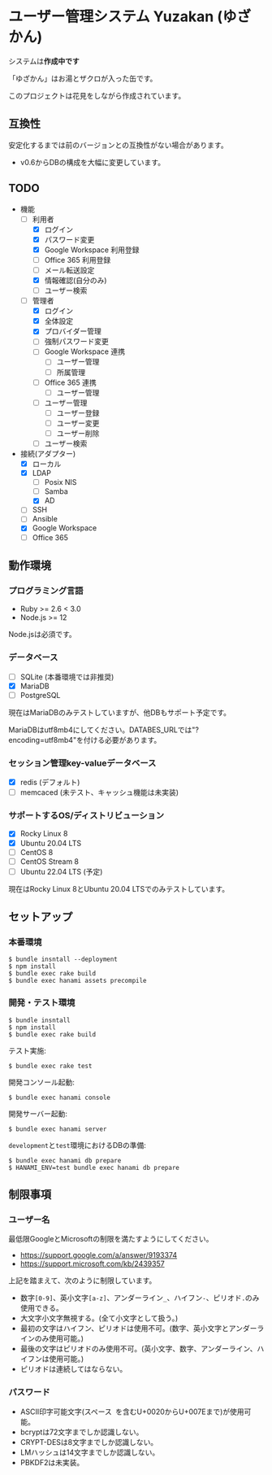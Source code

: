 # ユーザー管理システム Yuzakan (ゆざかん)

システムは**作成中です**

「ゆざかん」はお湯とザクロが入った缶です。

このプロジェクトは花見をしながら作成されています。

## 互換性

安定化するまでは前のバージョンとの互換性がない場合があります。

* v0.6からDBの構成を大幅に変更しています。

## TODO

* 機能
    * [ ] 利用者
        * [x] ログイン
        * [x] パスワード変更
        * [x] Google Workspace 利用登録
        * [ ] Office 365 利用登録
        * [ ] メール転送設定
        * [x] 情報確認(自分のみ)
        * [ ] ユーザー検索
    * [ ] 管理者
        * [x] ログイン
        * [x] 全体設定
        * [x] プロバイダー管理
        * [ ] 強制パスワード変更
        * [ ] Google Workspace 連携
            * [ ] ユーザー管理
            * [ ] 所属管理
        * [ ] Office 365 連携
            * [ ] ユーザー管理
        * [ ] ユーザー管理
            * [ ] ユーザー登録
            * [ ] ユーザー変更
            * [ ] ユーザー削除
        * [ ] ユーザー検索
* 接続(アダプター)
    * [x] ローカル
    * [x] LDAP
        * [ ] Posix NIS
        * [ ] Samba
        * [x] AD
    * [ ] SSH
    * [ ] Ansible
    * [x] Google Workspace
    * [ ] Office 365

## 動作環境

### プログラミング言語

* Ruby >= 2.6 < 3.0
* Node.js >= 12

Node.jsは必須です。

### データベース

* [ ] SQLite (本番環境では非推奨)
* [x] MariaDB
* [ ] PostgreSQL

現在はMariaDBのみテストしていますが、他DBもサポート予定です。

MariaDBはutf8mb4にしてください。DATABES_URLでは"?encoding=utf8mb4"を付ける必要があります。

### セッション管理key-valueデータベース

* [x] redis (デフォルト)
* [ ] memcaced (未テスト、キャッシュ機能は未実装)

### サポートするOS/ディストリビューション

* [x] Rocky Linux 8
* [x] Ubuntu 20.04 LTS
* [ ] CentOS 8
* [ ] CentOS Stream 8
* [ ] Ubuntu 22.04 LTS (予定)

現在はRocky Linux 8とUbuntu 20.04 LTSでのみテストしています。

## セットアップ

### 本番環境

```
$ bundle insntall --deployment
$ npm install
$ bundle exec rake build
$ bundle exec hanami assets precompile
```

### 開発・テスト環境

```
$ bundle insntall
$ npm install
$ bundle exec rake build
```

テスト実施:

```
$ bundle exec rake test
```

開発コンソール起動:

```
$ bundle exec hanami console
```

開発サーバー起動:

```
$ bundle exec hanami server
```

`development`と`test`環境におけるDBの準備:

```
$ bundle exec hanami db prepare
$ HANAMI_ENV=test bundle exec hanami db prepare
```

## 制限事項

### ユーザー名

最低限GoogleとMicrosoftの制限を満たすようにしてください。

* https://support.google.com/a/answer/9193374
* https://support.microsoft.com/kb/2439357

上記を踏まえて、次のように制限しています。

* 数字`[0-9]`、英小文字`[a-z]`、アンダーライン`_`、ハイフン`-`、ピリオド`.`のみ使用できる。
* 大文字小文字無視する。(全て小文字として扱う。)
* 最初の文字はハイフン、ピリオドは使用不可。(数字、英小文字とアンダーラインのみ使用可能。)
* 最後の文字はピリオドのみ使用不可。(英小文字、数字、アンダーライン、ハイフンは使用可能。)
* ピリオドは連続してはならない。

### パスワード

* ASCII印字可能文字(スペース` `を含むU+0020からU+007Eまで)が使用可能。
* bcryptは72文字までしか認識しない。
* CRYPT-DESは8文字までしか認識しない。
* LMハッシュは14文字までしか認識しない。
* PBKDF2は未実装。
